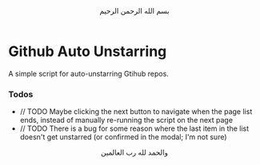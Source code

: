 <div align="center">بسم الله الرحمن الرحيم<br><br></div>
<div align="left">

# Github Auto Unstarring

A simple script for auto-unstarring Gtihub repos.

### Todos

- // TODO Maybe clicking the next button to navigate when the page list ends, instead of manually re-running the script on the next page
- // TODO There is a bug for some reason where the last item in the list doesn't get unstarred (or confirmed in the modal; I'm not sure)

</div>
<div align="center">والحمد لله رب العالمين</div>
